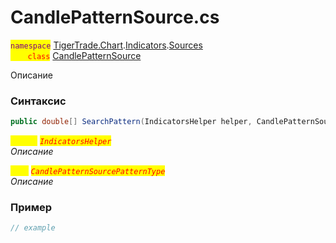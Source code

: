 
# CandlePatternSource.cs
<mark style="color:purple;">`namespace`</mark> [TigerTrade.Chart](../../../../../TigerTrade.Chart.md).[Indicators](../../../../../TigerTrade.Chart/Indicators.md).[Sources](../../../../../TigerTrade.Chart/Indicators/Sources.md)  
<mark style="color:red;">&nbsp;&nbsp;&nbsp;&nbsp;&nbsp;&nbsp;&nbsp;`class`</mark> [CandlePatternSource](../../CandlePatternSource.cs.md)

Описание

### Синтаксис
```csharp
public double[] SearchPattern(IndicatorsHelper helper, CandlePatternSourcePatternType type)
```
<mark style="color:yellow;">`helper`</mark> <mark style="color:red;">*`IndicatorsHelper`*</mark>  
 *Описание*  
  
<mark style="color:yellow;">`type`</mark> <mark style="color:red;">*`CandlePatternSourcePatternType`*</mark>  
 *Описание*  
  


### Пример  
```csharp
// example
```
                    
                    